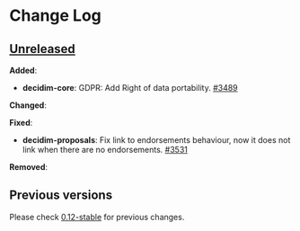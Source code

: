 # Change Log

## [Unreleased](https://github.com/decidim/decidim/tree/HEAD)

**Added**:

- **decidim-core**: GDPR: Add Right of data portability. [\#3489](https://github.com/decidim/decidim/pull/3489)

**Changed**:

**Fixed**:

- **decidim-proposals**: Fix link to endorsements behaviour, now it does not link when there are no endorsements. [\#3531](https://github.com/decidim/decidim/pull/3531)

**Removed**:

## Previous versions

Please check [0.12-stable](https://github.com/decidim/decidim/blob/0.12-stable/CHANGELOG.md) for previous changes.
